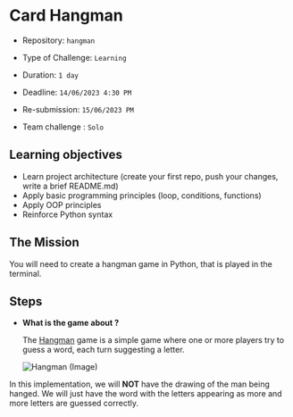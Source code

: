 # Card Hangman

- Repository: `hangman`
- Type of Challenge: `Learning`
- Duration: `1 day`
- Deadline: `14/06/2023 4:30 PM`
- Re-submission: `15/06/2023 PM`

- Team challenge : `Solo`

## Learning objectives

- Learn project architecture (create your first repo, push your changes, write a brief README.md)
- Apply basic programming principles (loop, conditions, functions)
- Apply OOP principles
- Reinforce Python syntax

## The Mission

You will need to create a hangman game in Python, that is played in the terminal.

## Steps

- **What is the game about ?**

  The [Hangman](<https://en.wikipedia.org/wiki/Hangman_(game)>) game is a simple game where one or more players try to guess a word, each turn suggesting a letter.

  ![Hangman (Image)](https://upload.wikimedia.org/wikipedia/commons/thumb/f/f4/Hangman_game.jpg/800px-Hangman_game.jpg)

In this implementation, we will **NOT** have the drawing of the man being hanged. We will just have the word with the letters appearing as more and more letters are guessed correctly.